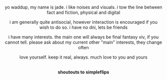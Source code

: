 <p align="center">yo waddup, my name is jade. i like noises and visuals. i tow the line between fact and fiction, physical and digital
<p align="center">i am generally quite antisocial, however interaction is encouraged if you wish to do so. i have no dni, lets be friends
<p align="center">i have many interests. the main one will always be final fantasy xiv, if you cannot tell. please ask about my current other "main" interests, they change often
<p align="center">love yourself. keep it real, always. much love to you and yours
<br><br><b>
<p align="center">shoutouts to simpleflips
